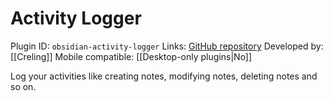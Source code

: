 # Activity Logger

Plugin ID: `obsidian-activity-logger`
Links: [GitHub repository](https://github.com/Creling/obsidian-activity-logger)
Developed by: [[Creling]]
Mobile compatible: [[Desktop-only plugins|No]]

Log your activities like creating notes, modifying notes, deleting notes and so on.
